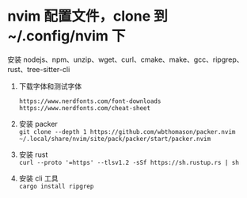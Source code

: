 # nvim 配置文件，clone 到 ~/.config/nvim 下

安装 nodejs、npm、unzip、wget、curl、cmake、make、gcc、ripgrep、rust、tree-sitter-cli

1. 下载字体和测试字体  
    ```
    https://www.nerdfonts.com/font-downloads
    https://www.nerdfonts.com/cheat-sheet
    ```
2. 安装 packer  
  `git clone --depth 1 https://github.com/wbthomason/packer.nvim ~/.local/share/nvim/site/pack/packer/start/packer.nvim`

3. 安装 rust  
  `curl --proto '=https' --tlsv1.2 -sSf https://sh.rustup.rs | sh`
  
4. 安装 cli 工具  
  `cargo install ripgrep`
